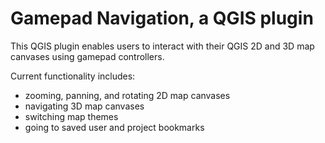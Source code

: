 # Gamepad Navigation, a QGIS plugin

This QGIS plugin enables users to interact with their QGIS 2D and 3D map
canvases using gamepad controllers.

Current functionality includes:
- zooming, panning, and rotating 2D map canvases
- navigating 3D map canvases
- switching map themes
- going to saved user and project bookmarks
